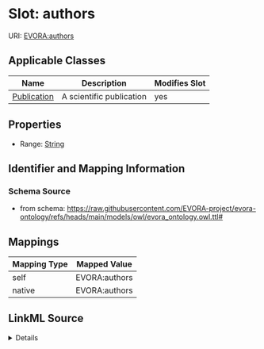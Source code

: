

# Slot: authors



URI: [EVORA:authors](https://raw.githubusercontent.com/EVORA-project/evora-ontology/refs/heads/main/models/owl/evora_ontology.owl.ttl#authors)



<!-- no inheritance hierarchy -->





## Applicable Classes

| Name | Description | Modifies Slot |
| --- | --- | --- |
| [Publication](Publication.md) | A scientific publication |  yes  |







## Properties

* Range: [String](String.md)





## Identifier and Mapping Information







### Schema Source


* from schema: https://raw.githubusercontent.com/EVORA-project/evora-ontology/refs/heads/main/models/owl/evora_ontology.owl.ttl#




## Mappings

| Mapping Type | Mapped Value |
| ---  | ---  |
| self | EVORA:authors |
| native | EVORA:authors |




## LinkML Source

<details>
```yaml
name: authors
from_schema: https://raw.githubusercontent.com/EVORA-project/evora-ontology/refs/heads/main/models/owl/evora_ontology.owl.ttl#
rank: 1000
alias: authors
domain_of:
- Publication
range: string

```
</details>